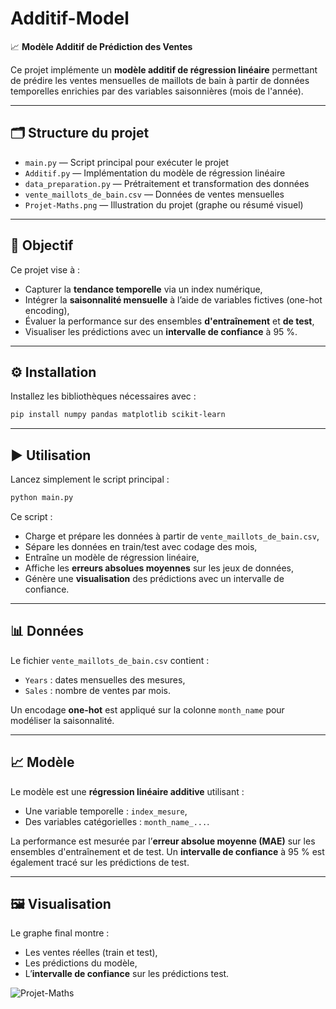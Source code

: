 # Additif-Model

📈 **Modèle Additif de Prédiction des Ventes**

Ce projet implémente un **modèle additif de régression linéaire** permettant de prédire les ventes mensuelles de maillots de bain à partir de données temporelles enrichies par des variables saisonnières (mois de l'année).

---

## 🗂️ Structure du projet

* `main.py` — Script principal pour exécuter le projet
* `Additif.py` — Implémentation du modèle de régression linéaire
* `data_preparation.py` — Prétraitement et transformation des données
* `vente_maillots_de_bain.csv` — Données de ventes mensuelles
* `Projet-Maths.png` — Illustration du projet (graphe ou résumé visuel)

---

## 🧠 Objectif

Ce projet vise à :

* Capturer la **tendance temporelle** via un index numérique,
* Intégrer la **saisonnalité mensuelle** à l’aide de variables fictives (one-hot encoding),
* Évaluer la performance sur des ensembles **d'entraînement** et **de test**,
* Visualiser les prédictions avec un **intervalle de confiance** à 95 %.

---

## ⚙️ Installation

Installez les bibliothèques nécessaires avec :

```bash
pip install numpy pandas matplotlib scikit-learn
```

---

## ▶️ Utilisation

Lancez simplement le script principal :

```bash
python main.py
```

Ce script :

* Charge et prépare les données à partir de `vente_maillots_de_bain.csv`,
* Sépare les données en train/test avec codage des mois,
* Entraîne un modèle de régression linéaire,
* Affiche les **erreurs absolues moyennes** sur les jeux de données,
* Génère une **visualisation** des prédictions avec un intervalle de confiance.

---

## 📊 Données

Le fichier `vente_maillots_de_bain.csv` contient :

* `Years` : dates mensuelles des mesures,
* `Sales` : nombre de ventes par mois.

Un encodage **one-hot** est appliqué sur la colonne `month_name` pour modéliser la saisonnalité.

---

## 📈 Modèle

Le modèle est une **régression linéaire additive** utilisant :

* Une variable temporelle : `index_mesure`,
* Des variables catégorielles : `month_name_...`.

La performance est mesurée par l’**erreur absolue moyenne (MAE)** sur les ensembles d'entraînement et de test.
Un **intervalle de confiance** à 95 % est également tracé sur les prédictions de test.

---

## 🖼️ Visualisation

Le graphe final montre :

* Les ventes réelles (train et test),
* Les prédictions du modèle,
* L’**intervalle de confiance** sur les prédictions test.

![Projet-Maths](https://github.com/MehdiBC3/Additif-Model/assets/156785256/3faeecac-ae3c-4672-839a-dd3cc6b6cbcf)
